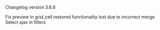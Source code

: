Changelog version 3.6.8
 
Fix preview in grid_cell
restored functionality lost due to incorrect merge
Select ajax in filters
